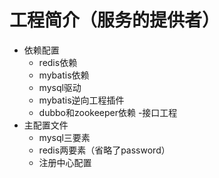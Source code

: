 # 工程简介（服务的提供者）

- 依赖配置
    - redis依赖
    - mybatis依赖
    - mysql驱动
    - mybatis逆向工程插件
    - dubbo和zookeeper依赖 -接口工程
- 主配置文件
    - mysql三要素
    - redis两要素（省略了password）
    - 注册中心配置
    
